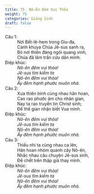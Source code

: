 ```yaml
---
title: 75. Nô-Ên Đêm Vui Thỏa
weight: 75
categories: Giáng Sinh
draft: false
---
```

<dl><dt>Câu 1:</dt><dd data-verse="1">Nơi Bết-lê-hem trong Giu-đa, <br/>Canh khuya Chúa Jê-sus sanh ra, <br/>Bỏ nơi thiên đàng ngôi quang vinh, <br/>Chúa đã lâm trần cứu dân mình. </dd><dt>Điệp khúc:</dt><dd data-chorus="1"><em>Nô-ên đêm vui thỏa! <br/>Jê-sus tìm kiếm ta <br/>Nô-ên đêm vui thỏa! <br/>Ấy đêm hạnh phước muôn nhà. </em></dd><dt>Câu 2:</dt><dd data-verse="2">Xưa thiên binh cùng nhau hân hoan, <br/>Cao rao phước âm cho nhân gian, <br/>Nay ta rao truyền tin Christ sinh; <br/>Để thế gian nhận biết Vua mình. </dd><dt>Điệp khúc:</dt><dd data-chorus="1"><em>Nô-ên đêm vui thỏa! <br/>Jê-sus tìm kiếm ta <br/>Nô-ên đêm vui thỏa! <br/>Ấy đêm hạnh phước muôn nhà. </em></dd><dt>Câu 3:</dt><dd data-verse="3">Thiếu nhi ta cùng nhau ca lên, <br/>Hân hoan nhóm quanh cây Nô-ên, <br/>Nhắc nhau câu chuyện Jê-sus sinh, <br/>Để chết trên thập giá thay mình. </dd><dt>Điệp khúc:</dt><dd data-chorus="1"><em>Nô-ên đêm vui thỏa! <br/>Jê-sus tìm kiếm ta <br/>Nô-ên đêm vui thỏa! <br/>Ấy đêm hạnh phước muôn nhà. </em></dd></dl>